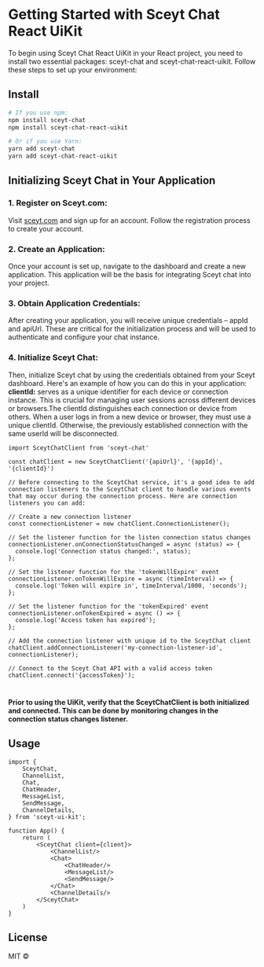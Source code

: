 # Getting Started with Sceyt Chat React UiKit
To begin using Sceyt Chat React UiKit in your React project, you need to install two essential packages: sceyt-chat and
sceyt-chat-react-uikit. Follow these steps to set up your environment:

## Install

```bash
# If you use npm:
npm install sceyt-chat
npm install sceyt-chat-react-uikit

# Or if you use Yarn:
yarn add sceyt-chat
yarn add sceyt-chat-react-uikit
```

## Initializing Sceyt Chat in Your Application

### 1. Register on Sceyt.com:
Visit [sceyt.com](https://sceyt.com 'sceyt.com') and sign up for an account. Follow the registration process to create your account.

### 2. Create an Application:
Once your account is set up, navigate to the dashboard and create a new application. This
application will be the basis for integrating Sceyt chat into your project.

### 3. Obtain Application Credentials:
After creating your application, you will receive unique credentials – appId and apiUrl.
These are critical for the initialization process and will be used to authenticate and configure your chat instance.

### 4. Initialize Sceyt Chat:
Then, initialize Sceyt chat by using the credentials obtained from your Sceyt dashboard. Here's an example of how you
can do this in your application:\
**clientId:** serves as a unique identifier for each device or connection instance. This is crucial for managing user
sessions across different devices or browsers.The clientId distinguishes each connection or device from others. When a
user logs in from a new device or browser, they must use a unique clientId. Otherwise, the previously established
connection with the same userId will be disconnected.

```tsx
import SceytChatClient from 'sceyt-chat'

const chatClient = new SceytChatClient('{apiUrl}', '{appId}', '{clientId}')

// Before connecting to the SceytChat service, it's a good idea to add connection listeners to the SceytChat client to handle various events that may occur during the connection process. Here are connection listeners you can add:

// Create a new connection listener
const connectionListener = new chatClient.ConnectionListener();

// Set the listener function for the listen connection status changes
connectionListener.onConnectionStatusChanged = async (status) => {
  console.log('Connection status changed:', status);
};

// Set the listener function for the 'tokenWillExpire' event
connectionListener.onTokenWillExpire = async (timeInterval) => {
  console.log('Token will expire in', timeInterval/1000, 'seconds');
};

// Set the listener function for the 'tokenExpired' event
connectionListener.onTokenExpired = async () => {
  console.log('Access token has expired');
};

// Add the connection listener with unique id to the SceytChat client
chatClient.addConnectionListener('my-connection-listener-id', connectionListener);

// Connect to the Sceyt Chat API with a valid access token
chatClient.connect('{accessToken}');
```
#
#### Prior to using the UiKit, verify that the SceytChatClient is both initialized and connected. This can be done by monitoring changes in the connection status changes listener.
## Usage

```tsx
import {
    SceytChat,
    ChannelList,
    Chat,
    ChatHeader,
    MessageList,
    SendMessage,
    ChannelDetails,
} from 'sceyt-ui-kit';

function App() {
    return (
        <SceytChat client={client}>
            <ChannelList/>
            <Chat>
                <ChatHeader/>
                <MessageList/>
                <SendMessage/>
            </Chat>
            <ChannelDetails/>
        </SceytChat>
    )
}
```

## License

MIT ©
